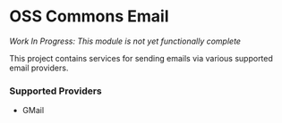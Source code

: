 OSS Commons Email
==
_Work In Progress: This module is not yet functionally complete_

This project contains services for sending emails via various supported email providers.

### Supported Providers
* GMail

